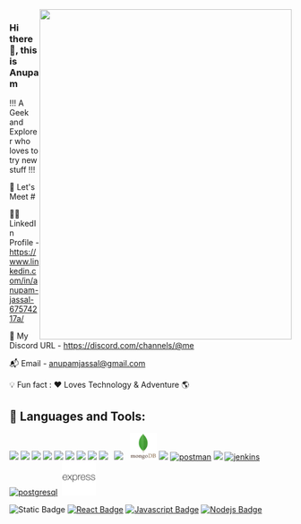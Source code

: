 <img align="right"  src="https://imgur.com/Tm0GqyD.png" width="450"  height="590">
<p style="text-align:left">
    
### Hi there 👋, this is Anupam ###
 !!! A Geek and Explorer who loves to try new stuff !!!

🤠  Let's Meet #

👨‍💼LinkedIn Profile - https://www.linkedin.com/in/anupam-jassal-67574217a/ 

🔗 My Discord URL  - https://discord.com/channels/@me

📬 Email           - anupamjassal@gmail.com

💡 Fun fact : ❤️ Loves Technology & Adventure 🌎
</p>

## 🚀 Languages and Tools: 

<p>
    <a href="https://aws.amazon.com/q/?nc2=h_ql_prod_l1_q" target="_blank"> <img src="https://img.icons8.com/?size=50&id=e6uRfPIDgoXi&format=png&color=000000"/></a>
    <a href="https://openai.com/" target="_blank"> <img src="https://img.icons8.com/?size=50&id=u9JE2GppVZoD&format=png&color=000000"/></a>
    <a href="https://www.java.com" target="_blank"> <img src="https://img.icons8.com/color/48/000000/java-coffee-cup-logo.png"/></a>
    <a href="https://reactjs.org/" target="_blank"> <img src="https://img.icons8.com/color/48/000000/react-native.png"/></a>
    <a href="https://developer.mozilla.org/en-US/docs/Web/JavaScript" target="_blank"> <img src="https://img.icons8.com/color/48/000000/javascript.png"/></a> 
    <a href="https://www.w3.org/html/" target="_blank"> <img src="https://img.icons8.com/color/48/000000/html-5.png"/></a> 
    <a href="https://www.w3schools.com/css/" target="_blank"> <img src="https://img.icons8.com/color/48/000000/css3.png"/></a> 
    <a href="https://getbootstrap.com" target="_blank"> <img src="https://img.icons8.com/color/48/000000/bootstrap.png"/></a> 
    <a style="padding-right:8px;" href="https://nodejs.org" target="_blank"> <img src="https://img.icons8.com/color/48/000000/nodejs.png"/></a> 
    <a style="padding-right:8px;" href="https://www.mysql.com/" target="_blank"> <img src="https://img.icons8.com/fluent/50/000000/mysql-logo.png"/></a>
    <a href="https://www.mongodb.com/" target="_blank"> <img src="https://raw.githubusercontent.com/devicons/devicon/master/icons/mongodb/mongodb-original-wordmark.svg" alt="mongodb" width="48" height="48"/></a> 
    <a href="https://firebase.google.com/" target="_blank"> <img src="https://img.icons8.com/color/48/000000/firebase.png"/></a> 
    <a href="https://postman.com" target="_blank"> <img src="https://www.vectorlogo.zone/logos/getpostman/getpostman-icon.svg" alt="postman" width="45" height="45"/></a>   
    <a href="https://git-scm.com/" target="_blank"> <img src="https://img.icons8.com/color/48/000000/git.png"/></a> 
    <a href="https://www.jenkins.io" target="_blank"> <img src="https://www.vectorlogo.zone/logos/jenkins/jenkins-icon.svg" alt="jenkins" width="48" height="48"/></a> 
    <a href="https://www.postgresql.org/" target="_blank"> <img src="https://img.icons8.com/?size=50&id=JRnxU7ZWP4mi&format=png&color=000000" alt="postgresql" width="40" height="40"/></a>&nbsp
    <a href="https://expressjs.com" target="_blank"> <img src="https://raw.githubusercontent.com/devicons/devicon/master/icons/express/express-original-wordmark.svg" alt="express" width="60" height="60"/></a>
</p>

![Static Badge](https://img.shields.io/badge/AI-%23FFFFFF?style=for-the-badge&logoSize=auto&label=AI%2FML&labelColor=blue&color=black&link=https%3A%2F%2Fcloud.google.com%2Flearn%2Fartificial-intelligence-vs-machine-learning) [![React Badge](https://img.shields.io/badge/-React-61DBFB?style=for-the-badge&labelColor=black&logo=react&logoColor=61DBFB)](#)  [![Javascript Badge](https://img.shields.io/badge/-Javascript-F0DB4F?style=for-the-badge&labelColor=black&logo=javascript&logoColor=F0DB4F)](#) [![Nodejs Badge](https://img.shields.io/badge/-Nodejs-3C873A?style=for-the-badge&labelColor=black&logo=node.js&logoColor=3C873A)](#) 
<br/>
